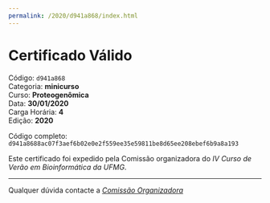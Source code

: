 ```yaml
---
permalink: /2020/d941a868/index.html
---
```


# Certificado Válido

Código: `d941a868`<br>
Categoria: **minicurso**<br>
Curso: **Proteogenômica**<br>
Data: **30/01/2020**<br>
Carga Horária: **4**<br>
Edição: **2020**<br>


Código completo: `d941a8688ac07f3aef6b02e0e2f559ee35e59811be8d65ee208ebef6b9a8a193`


Este certificado foi expedido pela Comissão organizadora do *IV Curso de Verão em Bioinformática da UFMG*.

----

Qualquer dúvida contacte a [_Comissão Organizadora_](<mailto:cursobioinfoufmg@gmail.com$subject=[Certificados]>)

